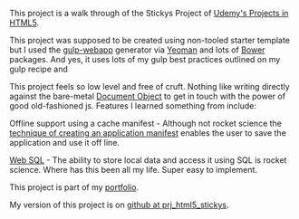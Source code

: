 This project is a walk through of the Stickys Project of [Udemy's Projects in HTML5](https://www.udemy.com/projects-in-html5/learn/#/). 

This project was supposed to be created using non-tooled starter template but I used the [gulp-webapp](https://github.com/yeoman/generator-gulp-webapp) generator via [Yeoman](http://yeoman.io/) and lots of [Bower]() packages. And yes, it uses lots of my gulp best practices outlined on my gulp recipe and 

This project feels so low level and free of cruft. Nothing like writing directly against the bare-metal [Document Object](http://www.w3schools.com/jsref/dom_obj_document.asp) to get in touch with the power of good old-fashioned js. Features I learned something from include:

Offline support using a cache manifest - Although not rocket science the [technique of creating an application manifest](http://www.html5rocks.com/en/tutorials/appcache/beginner/) enables the user to save the application and use it off line. 

[Web SQL](https://en.wikipedia.org/wiki/Web_SQL_Database) - The ability to store local data and access it using SQL is rocket science. Where has this been all my life. Super easy to implement.

This project is part of my [portfolio](http://ric.mclaughlin.today/prj_html5_stickys).

My version of this project is on [github at prj_html5_stickys](https://github.com/ricmclaughlin/prj_html5_stickys).
